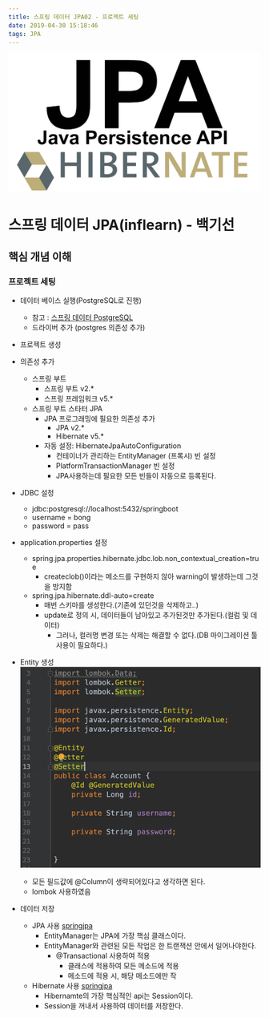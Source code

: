```yaml
---
title: 스프링 데이터 JPA02 - 프로젝트 세팅
date: 2019-04-30 15:18:46
tags: JPA
---
```

![springf](images/jpa_logo.png)
# 스프링 데이터 JPA(inflearn) - 백기선 
## 핵심 개념 이해

### 프로젝트 세팅
- 데이터 베이스 실행(PostgreSQL로 진행)
    - 참고 : [스프링 데이터 PostgreSQL](https://cyr9210.github.io/2019/04/15/Spring/springboot13/#PostgreSQL-%ED%8F%AC%EC%8A%A4%ED%8A%B8%EA%B7%B8%EB%A0%88%EC%8A%A4)
    - 드라이버 추가 (postgres 의존성 추가)
- 프로젝트 생성
- 의존성 추가
    - 스프링 부트
        - 스프링 부트 v2.*
        - 스프링 프레임워크 v5.*
    - 스프링 부트 스타터 JPA
        - JPA 프로그래밍에 필요한 의존성 추가
            - JPA v2.*
            - Hibernate v5.*
        - 자동 설정: HibernateJpaAutoConfiguration
            - 컨테이너가 관리하는 EntityManager (프록시) 빈 설정
            - PlatformTransactionManager 빈 설정
            - JPA사용하는데 필요한 모든 빈들이 자동으로 등록된다.
            
- JDBC 설정
    - jdbc:postgresql://localhost:5432/springboot
    - username = bong
    - password = pass
    
- application.properties 설정
    - spring.jpa.properties.hibernate.jdbc.lob.non_contextual_creation=true
        - createclob()이라는 메소드를 구현하지 않아 warning이 발생하는데 그것을 방지함
    - spring.jpa.hibernate.ddl-auto=create
        - 매번 스키마를 생성한다.(기존에 있던것을 삭제하고..)
        - update로 정의 시, 데이터들이 남아있고 추가된것만 추가된다.(컬럼 및 데이터)
            - 그러나, 컬러명 변경 또는 삭제는 해결할 수 없다.(DB 마이그레이션 툴 사용이 필요하다.)
        
- Entity 생성
    ![springjpa](images/jpa/jpa02-1.png)
    - 모든 필드값에 @Column이 생략되어있다고 생각하면 된다.
    - lombok 사용하였음
    
- 데이터 저장
    - JPA 사용
        [springjpa](images/jpa/jpa02-2.png)
        - EntityManager는 JPA에 가장 핵심 클래스이다.
        - EntityManager와 관련된 모든 작업은 한 트랜잭션 안에서 일어나야한다.
            - @Transactional 사용하여 적용
                - 클래스에 적용하여 모든 메소드에 적용
                - 메소드에 적용 시, 해당 메소드에만 작
    - Hibernate 사용
        [springjpa](images/jpa/jpa02-3.png)
        - Hibernamte의 가장 핵심적인 api는 Session이다.
        - Session을 꺼내서 사용하여 데이터를 저장한다. 
<br><br>